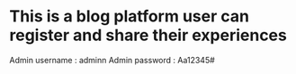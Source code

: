 # This is a blog platform user can register and share their experiences
Admin username : adminn
Admin password : Aa12345#
